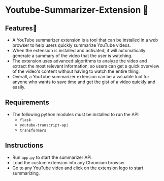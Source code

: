# Youtube-Summarizer-Extension 👾 


## Features🧩

- A YouTube summarizer extension is a tool that can be installed in a web browser to help users quickly summarize YouTube videos.
- When the extension is installed and activated, it will automatically generate a summary of the video that the user is watching.
- The extension uses advanced algorithms to analyze the video and extract the most relevant information, so users can get a quick overview of the video's content without having to watch the entire thing. 
- Overall, a YouTube summarizer extension can be a valuable tool for anyone who wants to save time and get the gist of a video quickly and easily.

## Requirements
- The following python modules must be installed to run the API
  - ```flask```
  - ```youtube-transcript-api```
  - ```transformers```

## Instructions
- Run ```app.py``` to start the summarizer API.
- Load the custom extension into any Chromium browser.
- Go to any YouTube video and click on the extension logo to start summarizing.
